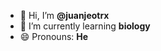 - 👋 Hi, I’m **@juanjeotrx**
- 🌱 I’m currently learning **biology**
- 😄 Pronouns: **He**

<!---
juanjeotrx/juanjeotrx is a ✨ special ✨ repository because its `README.md` (this file) appears on your GitHub profile.
You can click the Preview link to take a look at your changes.
--->
